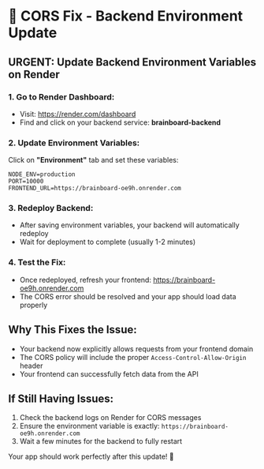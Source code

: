 # 🔧 CORS Fix - Backend Environment Update

## URGENT: Update Backend Environment Variables on Render

### 1. Go to Render Dashboard:
- Visit: https://render.com/dashboard
- Find and click on your backend service: **brainboard-backend**

### 2. Update Environment Variables:
Click on **"Environment"** tab and set these variables:

```
NODE_ENV=production
PORT=10000
FRONTEND_URL=https://brainboard-oe9h.onrender.com
```

### 3. Redeploy Backend:
- After saving environment variables, your backend will automatically redeploy
- Wait for deployment to complete (usually 1-2 minutes)

### 4. Test the Fix:
- Once redeployed, refresh your frontend: https://brainboard-oe9h.onrender.com
- The CORS error should be resolved and your app should load data properly

## Why This Fixes the Issue:
- Your backend now explicitly allows requests from your frontend domain
- The CORS policy will include the proper `Access-Control-Allow-Origin` header
- Your frontend can successfully fetch data from the API

## If Still Having Issues:
1. Check the backend logs on Render for CORS messages
2. Ensure the environment variable is exactly: `https://brainboard-oe9h.onrender.com`
3. Wait a few minutes for the backend to fully restart

Your app should work perfectly after this update! 🚀
